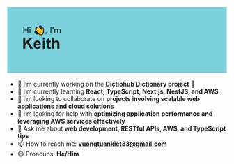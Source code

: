 
<!-- Optional: Add a short intro here about yourself -->

<!-- Add the header image at the top -->
<p align="center">
  <img src="./header.png" alt="Header Image" width="600">
</p>

- 🔭 I’m currently working on the **Dictiohub Dictionary project** 📖  
- 🌱 I’m currently learning **React, TypeScript, Next.js, NestJS, and AWS**  
- 👯 I’m looking to collaborate on **projects involving scalable web applications and cloud solutions**  
- 🤔 I’m looking for help with **optimizing application performance and leveraging AWS services effectively**  
- 💬 Ask me about **web development, RESTful APIs, AWS, and TypeScript tips**  
- 📫 How to reach me: **vuongtuankiet33@gmail.com**  
- 😄 Pronouns: **He/Him**  
